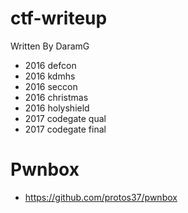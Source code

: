 # ctf-writeup
Written By DaramG
- 2016 defcon
- 2016 kdmhs
- 2016 seccon
- 2016 christmas
- 2016 holyshield
- 2017 codegate qual
- 2017 codegate final

# Pwnbox
- https://github.com/protos37/pwnbox
